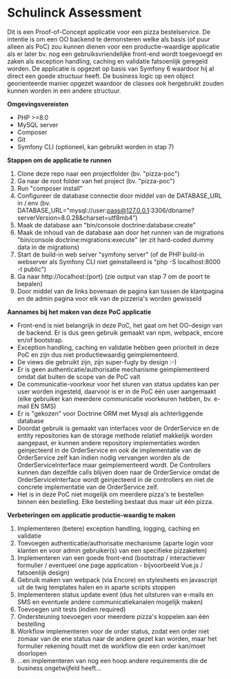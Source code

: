 # Schulinck Assessment
Dit is een Proof-of-Concept applicatie voor een pizza bestelservice.
De intentie is om een OO backend te demonsteren welke als basis (of puur alleen als PoC) zou kunnen dienen voor een productie-waardige applicatie als er later bv. nog een gebruiksvriendelijke front-end wordt toegevoegd en zaken als exception handling, caching en validatie fatsoenlijk geregeld worden.
De applicatie is opgezet op basis van Symfony 6 waardoor hij al direct een goede structuur heeft. De business logic op een object georienteerde manier opgezet waardoor de classes ook hergebruikt zouden kunnen worden in een andere structuur.

**Omgevingsvereisten**
- PHP >=8.0
- MySQL server
- Composer
- Git
- Symfony CLI (optioneel, kan gebruikt worden in stap 7)

**Stappen om de applicatie te runnen**
1) Clone deze repo naar een projectfolder (bv. "pizza-poc") 
2) Ga naar de root folder van het project (bv. "pizza-poc")
3) Run "composer install"
4) Configureer de database connectie door middel van de DATABASE_URL in /.env (bv. DATABASE_URL="mysql://user:pass@127.0.0.1:3306/dbname?serverVersion=8.0.28&charset=utf8mb4")
5) Maak de database aan "bin/console doctrine:database:create"
6) Maak de inhoud van de database aan door het runnen van de migrations "bin/console doctrine:migrations:execute" (er zit hard-coded dummy data in de migrations)
7) Start de build-in web server "symfony server" (of de PHP build-in webserver als Symfony CLI niet geinstalleerd is "php -S localhost:8000 -t public")
8) Ga naar http://localhost:{port} (zie output van stap 7 om de poort te bepalen)
9) Door middel van de links bovenaan de pagina kan tussen de klantpagina en de admin pagina voor elk van de pizzeria's worden gewisseld

**Aannames bij het maken van deze PoC applicatie**
- Front-end is niet belangrijk in deze PoC, het gaat om het OO-design van de backend. Er is dus geen gebruik gemaakt van npm, webpack, encore en/of bootstrap.
- Exception handling, caching en validatie hebben geen prioriteit in deze PoC en zijn dus niet productiewaardig geimplementeerd.
- De views die gebruikt zijn, zijn super-fugly by design :-)
- Er is geen authenticatie/authorisatie mechanisme geimplementeerd omdat dat buiten de scope van de PoC valt
- De communicatie-voorkeur voor het sturen van status updates kan per user worden ingesteld, daarvoor is er in de PoC één user aangemaakt (elke gebruiker kan meerdere communicatie voorkeuren hebben, bv. e-mail EN SMS)
- Er is "gekozen" voor Doctrine ORM met Mysql als achterliggende database
- Doordat gebruik is gemaakt van interfaces voor de OrderService en de entity repositories kan de storage methode relatief makkelijk worden aangepast, er kunnen andere repository implementaties worden geinjecteerd in de OrderService en ook de implementatie van de OrderService zelf kan indien nodig vervangen worden als de OrderServiceInterface maar geimplementeerd wordt. De Controllers kunnen dan dezelfde calls blijven doen naar de OrderService omdat de OrderServiceInterface wordt geinjecteerd in de controllers en niet de concrete implementatie van de OrderService zelf.
- Het is in deze PoC niet mogelijk om meerdere pizza's te bestellen binnen één bestelling. Elke bestelling bestaat dus maar uit één pizza.

**Verbeteringen om applicatie productie-waardig te maken**
1) Implementeren (betere) exception handling, logging, caching en validatie
2) Toevoegen authenticatie/authorisatie mechanisme (aparte login voor klanten en voor admin gebruiker(s) van een specifieke pizzaketen)
3) Implementeren van een goede front-end (bootstrap / interactiever formulier / eventueel one page application - bijvoorbeeld Vue.js / fatsoenlijk design)
4) Gebruik maken van webpack (via Encore) en stylesheets en javascript uit de twig templates halen en in aparte scripts stoppen
5) Implementeren status update event (dus het uitsturen van e-mails en SMS en eventuele andere communicatiekanalen mogelijk maken)
6) Toevoegen unit tests (indien required)
7) Ondersteuning toevoegen voor meerdere pizza's koppelen aan één bestelling
8) Workflow implementeren voor de order status, zodat een order niet zomaar van de ene status naar de andere gezet kan worden, maar het formulier rekening houdt met de workflow die een order kan/moet doorlopen
9) ...en implementeren van nog een hoop andere requirements die de business ongetwijfeld heeft...